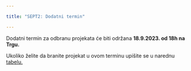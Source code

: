 ```yaml
---

title: "SEPT2: Dodatni termin"

---
```


Dodatni termin za odbranu projekata će biti održana **18.9.2023. od 18h na Trgu.** 

Ukoliko želite da branite projekat u ovom terminu upišite se u narednu [tabelu.](https://docs.google.com/spreadsheets/d/1XfgxIqk3r9cdR60j0r7-oEFT4XzSfzlBzJbEU4v7H7k/edit#gid=382406794)

  
